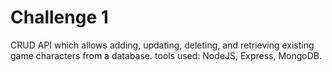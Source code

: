 # Challenge 1

CRUD API which allows adding, updating, deleting, and retrieving existing game characters from a database.
tools used: NodeJS, Express, MongoDB.

